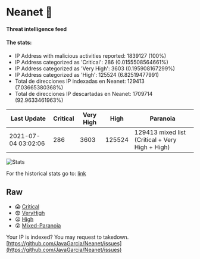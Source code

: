 # Neanet :hocho:
#### Threat intelligence feed
#### The stats:

- IP Address with malicious activities reported: 1839127 (100%)
- IP Address categorized as 'Critical':  286 (0.0155508564661%)
- IP Address categorized as 'Very High':  3603 (0.195908167299%)
- IP Address categorized as 'High':  125524 (6.82519477991)
- Total de direcciones IP indexadas en Neanet:  129413 (7.03665380368%)
- Total de direcciones IP descartadas en Neanet:  1709714 (92.9633461963%)

| Last Update | Critical | Very High | High | Paranoia |
| --- | --- | --- | --- | --- |
| 2021-07-04 03:02:06 | 286 | 3603 | 125524 | 129413 mixed list (Critical + Very High + High)|

![Stats](https://docs.google.com/spreadsheets/d/e/2PACX-1vSnaNMIXVabIpDJjufMlzH7poXnshF3mgd8Is1g9ytUEzVsP5my4Trn8f-xkoLLQ38xpL3HtmUexLo6/pubchart?oid=501124687&format=image)

For the historical stats go to: [link](/stats.csv)
## Raw
- :scream: [Critical](https://raw.githubusercontent.com/JavaGarcia/Neanet/master/blacklists/neanet_critical.txt)
- :fearful: [VeryHigh](https://raw.githubusercontent.com/JavaGarcia/Neanet/master/blacklists/neanet_veryHigh.txtt)
- :frowning: [High](https://raw.githubusercontent.com/JavaGarcia/Neanet/master/blacklists/neanet_high.txt)
- :dizzy_face: [Mixed-Paranoia](https://raw.githubusercontent.com/JavaGarcia/Neanet/master/blacklists/neanet_all.txt)


Your IP is indexed? You may request to takedown. [https://github.com/JavaGarcia/Neanet/issues](https://github.com/JavaGarcia/Neanet/issues)




















































































































































































































































































































































































































































































































































































































































































































































































































































































































































































































































































































































































































































































































































































































































































































































































































































































































































































































































































































































































































































































































































































































































































































































































































































































































































































































































































































































































































































































































































































































































































































































































































































































































































































































































































































































































































































































































































































































































































































































































































































































































































































































































































































































































































































































































































































































































































































































































































































































































































































































































































































































































































































































































































































































































































































































































































































































































































































































































































































































































































































































































































































































































































































































































































































































































































































































































































































































































































































































































































































































































































































































































































































































































































































































































































































































































